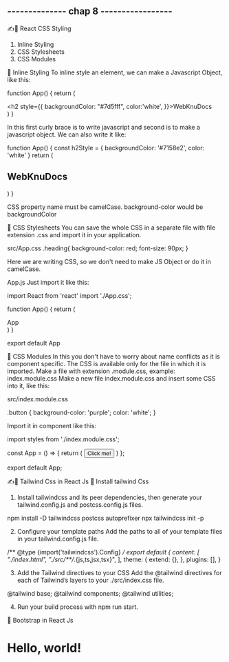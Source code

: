 

## -------------- chap 8 ----------------- ##

✍️👋 React CSS Styling

1. Inline Styling
2. CSS Stylesheets
3. CSS Modules

🔗 Inline Styling
To inline style an element, we can make a Javascript Object, like this:

function App() {
  return (
    <div>
      <h2 style={{ backgroundColor: "#7d5fff", color:'white', }}>WebKnuDocs</h2>
    </div>
  )
}


In this first curly brace is to write javascript and second is to make a javascript object. We can also write it like:

function App() {
  const h2Style = {
    backgroundColor: '#7158e2',
    color: 'white'
  }
  return (
    <div>
      <h2 style={h2Style}>WebKnuDocs</h2>
    </div>
  )
}

CSS property name must be camelCase. background-color would be backgroundColor


🔗 CSS Stylesheets
You can save the whole CSS in a separate file with file extension .css and import it in your application.


src/App.css
.heading{
    background-color: red;
    font-size: 90px;
}

Here we are writing CSS, so we don't need to make JS Object or do it in camelCase.

App.js
Just import it like this:

import React from 'react'
import './App.css';

function App() {
  return (
    <div>App</div>
  )
}

export default App


🔗 CSS Modules
In this you don't have to worry about name conflicts as it is component specific. The CSS is available only for the file in which it is imported.
Make a file with extension .module.css, example: index.module.css
Make a new file index.module.css and insert some CSS into it, like this:


src/index.module.css

.button {
  background-color: 'purple';
  color: 'white';
}

Import it in component like this:

import styles from './index.module.css'; 

const App = () => {
    return (
        <button className={styles.button}>Click me!</button>
    )
};

export default App;


✍️👋 Tailwind Css in React Js
🔗 Install tailwind Css
1. Install tailwindcss and its peer dependencies, then generate your tailwind.config.js and postcss.config.js files.

npm install -D tailwindcss postcss autoprefixer
npx tailwindcss init -p


2. Configure your template paths
Add the paths to all of your template files in your tailwind.config.js file.

/** @type {import('tailwindcss').Config} */
export default {
  content: [
    "./index.html",
    "./src/**/*.{js,ts,jsx,tsx}",
  ],
  theme: {
    extend: {},
  },
  plugins: [],
}

3. Add the Tailwind directives to your CSS
Add the @tailwind directives for each of Tailwind’s layers to your ./src/index.css file.

@tailwind base;
@tailwind components;
@tailwind utilities;

4. Run your build process with npm run start.

🔗 Bootstrap in React Js
<!doctype html>
<html lang="en">
  <head>
    <meta charset="utf-8">
    <meta name="viewport" content="width=device-width, initial-scale=1">
    <title>Bootstrap demo</title>
    <link href="https://cdn.jsdelivr.net/npm/bootstrap@5.3.1/dist/css/bootstrap.min.css" rel="stylesheet" integrity="sha384-4bw+/aepP/YC94hEpVNVgiZdgIC5+VKNBQNGCHeKRQN+PtmoHDEXuppvnDJzQIu9" crossorigin="anonymous">
  </head>
  <body>
    <h1>Hello, world!</h1>
    <script src="https://cdn.jsdelivr.net/npm/bootstrap@5.3.1/dist/js/bootstrap.bundle.min.js" integrity="sha384-HwwvtgBNo3bZJJLYd8oVXjrBZt8cqVSpeBNS5n7C8IVInixGAoxmnlMuBnhbgrkm" crossorigin="anonymous"></script>
  </body>
</html>